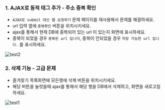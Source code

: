 ### 1. AJAX로 동적 태그 추가 - 주소 중복 확인

* `AJAX로 submit 대신 웹 요청하기` 문제 페이지를 재사용해서 문제를 해결하세요. 
* url 입력 옆에 `중복확인` 버튼을 위치시키세요. 
* ajax를 통해서 현제 DB에 중복되어 있는 url 이 있는지 화면에 표시하세요. 
* 중복이 되었을 경우 `중복된 url 입니다`, 중복이 안되었을 경우 `저장 가능한 url 입니다.` 를 표시하세요.  

![test2](/material/images/dulumary/web/ajax/test02_1_result.png)

### 2. 삭제 기능 - 고급 문제 

* 즐겨찾기 목록화면에 모든행에 삭제 버튼을 위치시키세요. 
* 해당 버튼을 눌럿을때 ajax를 통해서 해당 행을 DB에서 삭제하고, 화면을 새로고침 하세요. 

![test1](/material/images/dulumary/web/ajax/test02_2_result.png)
